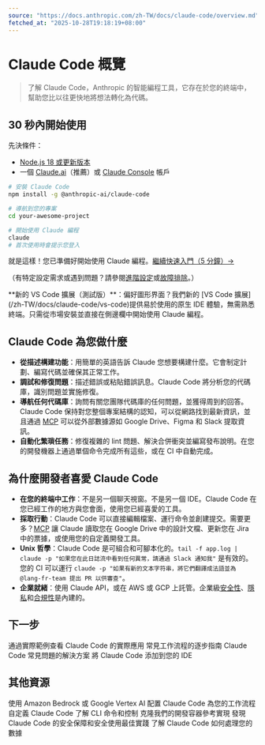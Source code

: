 ```yaml
---
source: "https://docs.anthropic.com/zh-TW/docs/claude-code/overview.md"
fetched_at: "2025-10-28T19:18:19+08:00"
---
```


# Claude Code 概覽

> 了解 Claude Code，Anthropic 的智能編程工具，它存在於您的終端中，幫助您比以往更快地將想法轉化為代碼。

## 30 秒內開始使用

先決條件：

* [Node.js 18 或更新版本](https://nodejs.org/en/download/)
* 一個 [Claude.ai](https://claude.ai)（推薦）或 [Claude Console](https://console.anthropic.com/) 帳戶

```bash  theme={null}
# 安裝 Claude Code
npm install -g @anthropic-ai/claude-code

# 導航到您的專案
cd your-awesome-project

# 開始使用 Claude 編程
claude
# 首次使用時會提示您登入
```

就是這樣！您已準備好開始使用 Claude 編程。[繼續快速入門（5 分鐘）→](/zh-TW/docs/claude-code/quickstart)

（有特定設定需求或遇到問題？請參閱[進階設定](/zh-TW/docs/claude-code/setup)或[故障排除](/zh-TW/docs/claude-code/troubleshooting)。）

<Note>
  **新的 VS Code 擴展（測試版）**：偏好圖形界面？我們新的 [VS Code 擴展](/zh-TW/docs/claude-code/vs-code)提供易於使用的原生 IDE 體驗，無需熟悉終端。只需從市場安裝並直接在側邊欄中開始使用 Claude 編程。
</Note>

## Claude Code 為您做什麼

* **從描述構建功能**：用簡單的英語告訴 Claude 您想要構建什麼。它會制定計劃、編寫代碼並確保其正常工作。
* **調試和修復問題**：描述錯誤或粘貼錯誤訊息。Claude Code 將分析您的代碼庫，識別問題並實施修復。
* **導航任何代碼庫**：詢問有關您團隊代碼庫的任何問題，並獲得周到的回答。Claude Code 保持對您整個專案結構的認知，可以從網路找到最新資訊，並且通過 [MCP](/zh-TW/docs/claude-code/mcp) 可以從外部數據源如 Google Drive、Figma 和 Slack 提取資訊。
* **自動化繁瑣任務**：修復複雜的 lint 問題、解決合併衝突並編寫發布說明。在您的開發機器上通過單個命令完成所有這些，或在 CI 中自動完成。

## 為什麼開發者喜愛 Claude Code

* **在您的終端中工作**：不是另一個聊天視窗。不是另一個 IDE。Claude Code 在您已經工作的地方與您會面，使用您已經喜愛的工具。
* **採取行動**：Claude Code 可以直接編輯檔案、運行命令並創建提交。需要更多？[MCP](/zh-TW/docs/claude-code/mcp) 讓 Claude 讀取您在 Google Drive 中的設計文檔、更新您在 Jira 中的票據，或使用您的自定義開發工具。
* **Unix 哲學**：Claude Code 是可組合和可腳本化的。`tail -f app.log | claude -p "如果您在此日誌流中看到任何異常，請通過 Slack 通知我"` 是有效的。您的 CI 可以運行 `claude -p "如果有新的文本字符串，將它們翻譯成法語並為 @lang-fr-team 提出 PR 以供審查"`。
* **企業就緒**：使用 Claude API，或在 AWS 或 GCP 上託管。企業級[安全性](/zh-TW/docs/claude-code/security)、[隱私](/zh-TW/docs/claude-code/data-usage)和[合規性](https://trust.anthropic.com/)是內建的。

## 下一步

<CardGroup>
  <Card title="快速入門" icon="rocket" href="/zh-TW/docs/claude-code/quickstart">
    通過實際範例查看 Claude Code 的實際應用
  </Card>

  <Card title="常見工作流程" icon="graduation-cap" href="/zh-TW/docs/claude-code/common-workflows">
    常見工作流程的逐步指南
  </Card>

  <Card title="故障排除" icon="wrench" href="/zh-TW/docs/claude-code/troubleshooting">
    Claude Code 常見問題的解決方案
  </Card>

  <Card title="IDE 設定" icon="laptop" href="/zh-TW/docs/claude-code/ide-integrations">
    將 Claude Code 添加到您的 IDE
  </Card>
</CardGroup>

## 其他資源

<CardGroup>
  <Card title="在 AWS 或 GCP 上託管" icon="cloud" href="/zh-TW/docs/claude-code/third-party-integrations">
    使用 Amazon Bedrock 或 Google Vertex AI 配置 Claude Code
  </Card>

  <Card title="設定" icon="gear" href="/zh-TW/docs/claude-code/settings">
    為您的工作流程自定義 Claude Code
  </Card>

  <Card title="命令" icon="terminal" href="/zh-TW/docs/claude-code/cli-reference">
    了解 CLI 命令和控制
  </Card>

  <Card title="參考實現" icon="code" href="https://github.com/anthropics/claude-code/tree/main/.devcontainer">
    克隆我們的開發容器參考實現
  </Card>

  <Card title="安全性" icon="shield" href="/zh-TW/docs/claude-code/security">
    發現 Claude Code 的安全保障和安全使用最佳實踐
  </Card>

  <Card title="隱私和數據使用" icon="lock" href="/zh-TW/docs/claude-code/data-usage">
    了解 Claude Code 如何處理您的數據
  </Card>
</CardGroup>

